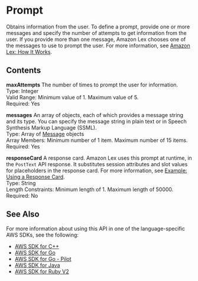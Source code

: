 # Prompt<a name="API_Prompt"></a>

Obtains information from the user\. To define a prompt, provide one or more messages and specify the number of attempts to get information from the user\. If you provide more than one message, Amazon Lex chooses one of the messages to use to prompt the user\. For more information, see [Amazon Lex: How It Works](how-it-works.md)\.

## Contents<a name="API_Prompt_Contents"></a>

 **maxAttempts**   <a name="lex-Type-Prompt-maxAttempts"></a>
The number of times to prompt the user for information\.  
Type: Integer  
Valid Range: Minimum value of 1\. Maximum value of 5\.  
Required: Yes

 **messages**   <a name="lex-Type-Prompt-messages"></a>
An array of objects, each of which provides a message string and its type\. You can specify the message string in plain text or in Speech Synthesis Markup Language \(SSML\)\.  
Type: Array of [Message](API_Message.md) objects  
Array Members: Minimum number of 1 item\. Maximum number of 15 items\.  
Required: Yes

 **responseCard**   <a name="lex-Type-Prompt-responseCard"></a>
A response card\. Amazon Lex uses this prompt at runtime, in the `PostText` API response\. It substitutes session attributes and slot values for placeholders in the response card\. For more information, see [Example: Using a Response Card](ex-resp-card.md)\.   
Type: String  
Length Constraints: Minimum length of 1\. Maximum length of 50000\.  
Required: No

## See Also<a name="API_Prompt_SeeAlso"></a>

For more information about using this API in one of the language\-specific AWS SDKs, see the following:
+  [AWS SDK for C\+\+](https://docs.aws.amazon.com/goto/SdkForCpp/lex-models-2017-04-19/Prompt) 
+  [AWS SDK for Go](https://docs.aws.amazon.com/goto/SdkForGoV1/lex-models-2017-04-19/Prompt) 
+  [AWS SDK for Go \- Pilot](https://docs.aws.amazon.com/goto/SdkForGoPilot/lex-models-2017-04-19/Prompt) 
+  [AWS SDK for Java](https://docs.aws.amazon.com/goto/SdkForJava/lex-models-2017-04-19/Prompt) 
+  [AWS SDK for Ruby V2](https://docs.aws.amazon.com/goto/SdkForRubyV2/lex-models-2017-04-19/Prompt) 